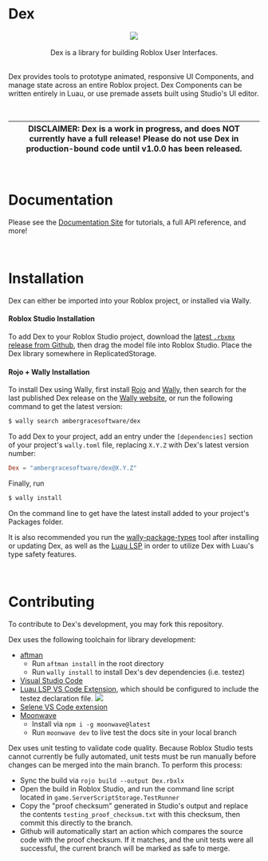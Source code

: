 # Dex

<p align="center">
    <img src="logo/Logo256.png" />
    <br/>
    <br/>
    Dex is a library for building Roblox User Interfaces.
    <br/>
    <br/>
</p>

Dex provides tools to prototype animated, responsive UI Components, and
manage state across an entire Roblox project. Dex Components can be written
entirely in Luau, or use premade assets built using Studio's UI editor.

<br/>

| DISCLAIMER: Dex is a work in progress, and does NOT currently have a full release! Please do not use Dex in production-bound code until v1.0.0 has been released. |
| --- |

<br/>

# Documentation

Please see the [Documentation Site](https://dex.ambergracesoftware.com) for
tutorials, a full API reference, and more!

<br/>

# Installation

Dex can either be imported into your Roblox project, or installed via Wally.

#### Roblox Studio Installation

To add Dex to your Roblox Studio project, download the
[latest `.rbxmx` release from Github](https://github.com/AmberGraceSoftware/Dex/releases/latest),
then drag the model file into Roblox Studio. Place the Dex library somewhere in
ReplicatedStorage.

#### Rojo + Wally Installation

To install Dex using Wally, first install [Rojo](https://rojo.space/docs/v7/)
and [Wally](https://wally.run/install), then search for the last published Dex
release on the [Wally website](https://wally.run/package/ambergracesoftware/dex),
or run the following command to get the latest version:
```sh
$ wally search ambergracesoftware/dex
```
To add Dex to your project, add an entry under the `[dependencies]` section of
your project's `wally.toml` file, replacing `X.Y.Z` with Dex's latest version
number:
```toml
Dex = "ambergracesoftware/dex@X.Y.Z"
```

Finally, run
```sh
$ wally install
```
On the command line to get have the latest install added to your project's
Packages folder.

It is also recommended you run the
[wally-package-types](https://crates.io/crates/wally-package-types) tool after
installing or updating Dex, as well as the
[Luau LSP](https://github.com/JohnnyMorganz/luau-lsp) in order to utilize Dex
with Luau's type safety features.

<br/>

# Contributing

To contribute to Dex's development, you may fork this repository.

Dex uses the following toolchain for library development:
- [aftman](https://github.com/LPGhatguy/aftman)
    - Run `aftman install` in the root directory
    - Run `wally install` to install Dex's dev dependencies (i.e. testez)
- [Visual Studio Code](https://code.visualstudio.com/)
- [Luau LSP VS Code Extension](https://marketplace.visualstudio.com/items?itemName=JohnnyMorganz.luau-lsp), which should be configured to include the testez declaration file.
![](https://i.imgur.com/x9LjJDy.png)
- [Selene VS Code extension](https://marketplace.visualstudio.com/items?itemName=Kampfkarren.selene-vscode)
- [Moonwave](https://eryn.io/moonwave/)
    - Install via `npm i -g moonwave@latest`
    - Run `moonwave dev` to live test the docs site in your local branch

Dex uses unit testing to validate code quality. Because Roblox Studio tests
cannot currently be fully automated, unit tests must be run manually before
changes can be merged into the main branch. To perform this process:
- Sync the build via `rojo build --output Dex.rbxlx`
- Open the build in Roblox Studio, and run the command line script located in `game.ServerScriptStorage.TestRunner`
- Copy the "proof checksum" generated in Studio's output and replace the contents `testing_proof_checksum.txt` with this checksum, then commit this directly to the branch.
- Github will automatically start an action which compares the source code with the proof checksum. If it matches, and the unit tests were all successful, the current branch will be marked as safe to merge.
